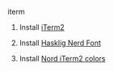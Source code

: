 iterm

1. Install [iTerm2](https://www.iterm2.com/)

2. Install [Hasklig Nerd Font](https://github.com/ryanoasis/nerd-fonts/tree/master/patched-fonts/Hasklig)

3. Install [Nord iTerm2 colors](https://github.com/arcticicestudio/nord-iterm2/blob/develop/src/xml/Nord.itermcolors)
